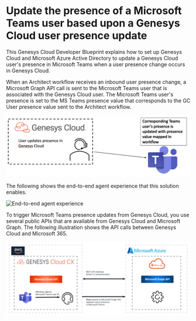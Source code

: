 # Update the presence of a Microsoft Teams user based upon a Genesys Cloud user presence update

This Genesys Cloud Developer Blueprint explains how to set up Genesys Cloud and Microsoft Azure Active Directory to update a Genesys Cloud user's presence in Microsoft Teams when a user presence change occurs in Genesys Cloud.

When an Architect workflow receives an inbound user presence change, a Microsoft Graph API call is sent to the Microsoft Teams user that is associated with the Genesys Cloud user. The Microsoft Teams user's presence is set to the MS Teams presence value that corresponds to the GC User presence value sent to the Architect workflow.

![Microsoft Teams agent view](blueprint/images/msteams-presence-workflow.png "Microsoft Teams presence update from an agent's point of view")

The following shows the end-to-end agent experience that this solution enables.

![End-to-end agent experience](blueprint/images/GCtoMSTeamsPresenceUpdatesbasedonGCPresenceChanges.gif "End-to-end agent experience")

To trigger Microsoft Teams presence updates from Genesys Cloud, you use several public APIs that are available from Genesys Cloud and Microsoft Graph. The following illustration shows the API calls between Genesys Cloud and Microsoft 365.

![The API calls between Genesys Cloud and Microsoft 365](blueprint/images/microsoft-teams-architect.png "The API calls between Genesys Cloud and Microsoft 365")
